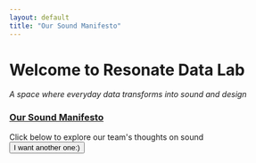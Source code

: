 ```yaml
---
layout: default
title: "Our Sound Manifesto"
---
```



# Welcome to Resonate Data Lab

*A space where everyday data transforms into sound and design*

<div class="manifesto-section">
  <div class="manifesto-content">
    <h3>
      <a href="full_manifesto.html">Our Sound Manifesto</a>
    </h3>
    <div class="manifesto-quote" id="manifestoText">
      Click below to explore our team's thoughts on sound
    </div>
    <div class="manifesto-author" id="manifestoAuthor"></div>
    <button class="new-quote-btn" onclick="randomizeManifesto()">I want another one:)</button>
  </div>
</div>
